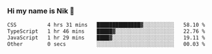 ### Hi my name is Nik 👋

<!--
**NikDoe/NikDoe** is a ✨ _special_ ✨ repository because its `README.md` (this file) appears on your GitHub profile.

Here are some ideas to get you started:

- 🔭 I’m currently working on ...
- 🌱 I’m currently learning ...
- 👯 I’m looking to collaborate on ...
- 🤔 I’m looking for help with ...
- 💬 Ask me about ...
- 📫 How to reach me: ...
- 😄 Pronouns: ...
- ⚡ Fun fact: ...
-->

<!--START_SECTION:waka-->

```txt
CSS          4 hrs 31 mins   ██████████████▓░░░░░░░░░░   58.10 %
TypeScript   1 hr 46 mins    █████▓░░░░░░░░░░░░░░░░░░░   22.76 %
JavaScript   1 hr 29 mins    ████▓░░░░░░░░░░░░░░░░░░░░   19.11 %
Other        0 secs          ░░░░░░░░░░░░░░░░░░░░░░░░░   00.03 %
```

<!--END_SECTION:waka-->
